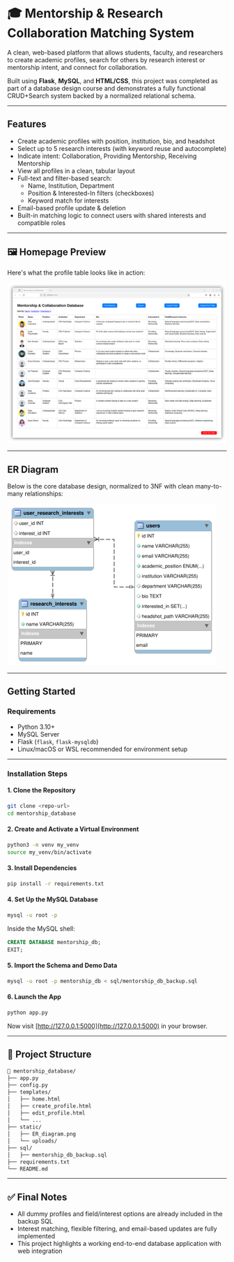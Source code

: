 # 🎓 Mentorship & Research Collaboration Matching System

A clean, web-based platform that allows students, faculty, and researchers to create academic profiles, search for others by research interest or mentorship intent, and connect for collaboration.

Built using **Flask**, **MySQL**, and **HTML/CSS**, this project was completed as part of a database design course and demonstrates a fully functional CRUD+Search system backed by a normalized relational schema.

---

## Features

- Create academic profiles with position, institution, bio, and headshot
- Select up to 5 research interests (with keyword reuse and autocomplete)
- Indicate intent: Collaboration, Providing Mentorship, Receiving Mentorship
- View all profiles in a clean, tabular layout
- Full-text and filter-based search:
  - Name, Institution, Department
  - Position & Interested-In filters (checkboxes)
  - Keyword match for interests
- Email-based profile update & deletion
- Built-in matching logic to connect users with shared interests and compatible roles

---

## 🖼️ Homepage Preview

Here's what the profile table looks like in action:

![Homepage Screenshot](static/homepage.png)

---


## ER Diagram

Below is the core database design, normalized to 3NF with clean many-to-many relationships:

![ER Diagram](static/ER_diagram.png)

---

## Getting Started

### Requirements

- Python 3.10+
- MySQL Server
- Flask (`flask`, `flask-mysqldb`)
- Linux/macOS or WSL recommended for environment setup

---

### Installation Steps

#### 1. Clone the Repository
```bash
git clone <repo-url>
cd mentorship_database
```

#### 2. Create and Activate a Virtual Environment
```bash
python3 -m venv my_venv
source my_venv/bin/activate
```

#### 3. Install Dependencies
```bash
pip install -r requirements.txt
```

#### 4. Set Up the MySQL Database
```bash
mysql -u root -p
```
Inside the MySQL shell:
```sql
CREATE DATABASE mentorship_db;
EXIT;
```

#### 5. Import the Schema and Demo Data
```bash
mysql -u root -p mentorship_db < sql/mentorship_db_backup.sql
```

#### 6. Launch the App
```bash
python app.py
```

Now visit [http://127.0.0.1:5000](http://127.0.0.1:5000) in your browser.

---

## 📂 Project Structure

```
📁 mentorship_database/
├── app.py
├── config.py
├── templates/
│   ├── home.html
│   ├── create_profile.html
│   ├── edit_profile.html
│   └── ...
├── static/
│   ├── ER_diagram.png
│   └── uploads/
├── sql/
│   ├── mentorship_db_backup.sql
├── requirements.txt
└── README.md
```

---

## ✅ Final Notes

- All dummy profiles and field/interest options are already included in the backup SQL
- Interest matching, flexible filtering, and email-based updates are fully implemented
- This project highlights a working end-to-end database application with web integration

